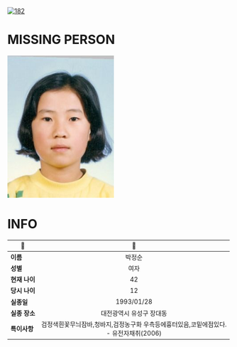 [![182](https://img.shields.io/badge/%EC%8B%A4%EC%A2%85%EC%8B%A0%EA%B3%A0%EB%8A%94%20%EA%B5%AD%EB%B2%88%EC%97%86%EC%9D%B4-182-blue)](http://safe182.go.kr/index.do)

# MISSING PERSON

<img src="./missing_person.jpg">

# INFO

|🔑|💎|
|--|:--:|
|**이름**|박정순|
|**성별**|여자|
|**현재 나이**|42|
|**당시 나이**|12|
|**실종일**|1993/01/28|
|**실종 장소**|대전광역시 유성구 장대동 |
|**특이사항**|검정색흰꽃무늬잠바,청바지,검정농구화      우측등에흉터있음,코밑에점있다.</br>- 유전자채취(2006)|

